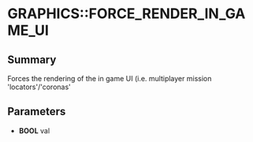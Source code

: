 # GRAPHICS::FORCE_RENDER_IN_GAME_UI

## Summary
Forces the rendering of the in game UI (i.e. multiplayer mission 'locators'/'coronas'

## Parameters
* **BOOL** val